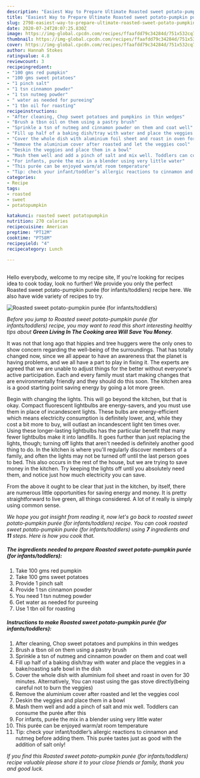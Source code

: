 ```yaml
---
description: "Easiest Way to Prepare Ultimate Roasted sweet potato-pumpkin purée (for infants/toddlers)"
title: "Easiest Way to Prepare Ultimate Roasted sweet potato-pumpkin purée (for infants/toddlers)"
slug: 2798-easiest-way-to-prepare-ultimate-roasted-sweet-potato-pumpkin-puree-for-infants-toddlers
date: 2020-07-24T20:07:25.830Z
image: https://img-global.cpcdn.com/recipes/ffaafdd79c34284d/751x532cq70/roasted-sweet-potato-pumpkin-puree-for-infantstoddlers-recipe-main-photo.jpg
thumbnail: https://img-global.cpcdn.com/recipes/ffaafdd79c34284d/751x532cq70/roasted-sweet-potato-pumpkin-puree-for-infantstoddlers-recipe-main-photo.jpg
cover: https://img-global.cpcdn.com/recipes/ffaafdd79c34284d/751x532cq70/roasted-sweet-potato-pumpkin-puree-for-infantstoddlers-recipe-main-photo.jpg
author: Hannah Stokes
ratingvalue: 4.8
reviewcount: 3
recipeingredient:
- "100 gms red pumpkin"
- "100 gms sweet potatoes"
- "1 pinch salt"
- "1 tsn cinnamon powder"
- "1 tsn nutmeg powder"
- " water as needed for pureeing"
- "1 tbn oil for roasting"
recipeinstructions:
- "After cleaning, Chop sweet potatoes and pumpkins in thin wedges"
- "Brush a tbsn oil on them using a pastry brush"
- "Sprinkle a tsn of nutmeg and cinnamon powder on them and coat well"
- "Fill up half of a baking dish/tray with water and place the veggies in a bake/roasting safe bowl in the dish"
- "Cover the whole dish with aluminium foil sheet and roast in oven for 30 minutes. Alternatively, You can roast using the gas stove directly(being careful not to burn the veggies)"
- "Remove the aluminium cover after roasted and let the veggies cool"
- "Deskin the veggies and place them in a bowl"
- "Mash them well and add a pinch of salt and mix well. Toddlers can consume the purée after this"
- "For infants, purée the mix in a blender using very little water"
- "This purée can be enjoyed warm/at room temperature"
- "Tip: check your infant/toddler’s allergic reactions to cinnamon and nutmeg before adding them. This purée tastes just as good with the addition of salt only!"
categories:
- Recipe
tags:
- roasted
- sweet
- potatopumpkin

katakunci: roasted sweet potatopumpkin 
nutrition: 270 calories
recipecuisine: American
preptime: "PT12M"
cooktime: "PT58M"
recipeyield: "4"
recipecategory: Lunch

---
```

<br>
Hello everybody, welcome to my recipe site, If you're looking for recipes idea to cook today, look no further! We provide you only the perfect Roasted sweet potato-pumpkin purée (for infants/toddlers) recipe here. We also have wide variety of recipes to try.
<br>


![Roasted sweet potato-pumpkin purée (for infants/toddlers)](https://img-global.cpcdn.com/recipes/ffaafdd79c34284d/751x532cq70/roasted-sweet-potato-pumpkin-puree-for-infantstoddlers-recipe-main-photo.jpg)

<i>Before you jump to Roasted sweet potato-pumpkin purée (for infants/toddlers) recipe, you may want to read this short interesting healthy tips about 
<strong>Green Living In The Cooking area Will Save You Money</strong>.</i>
</br>

It was not that long ago that hippies and tree huggers were the only ones to show concern regarding the well-being of the surroundings. That has totally changed now, since we all appear to have an awareness that the planet is having problems, and we all have a part to play in fixing it. The experts are agreed that we are unable to adjust things for the better without everyone's active participation. Each and every family must start making changes that are environmentally friendly and they should do this soon. The kitchen area is a good starting point saving energy by going a lot more green.

Begin with changing the lights. This will go beyond the kitchen, but that is okay. Compact fluorescent lightbulbs are energy-savers, and you must use them in place of incandescent lights. These bulbs are energy-efficient which means electricity consumption is definitely lower, and, while they cost a bit more to buy, will outlast an incandescent light ten times over. Using these longer-lasting lightbulbs has the particular benefit that many fewer lightbulbs make it into landfills. It goes further than just replacing the lights, though; turning off lights that aren't needed is definitely another good thing to do. In the kitchen is where you'll regularly discover members of a family, and often the lights may not be turned off until the last person goes to bed. This also occurs in the rest of the house, but we are trying to save money in the kitchen. Try keeping the lights off until you absolutely need them, and notice just how much electricity you can save.

From the above it ought to be clear that just in the kitchen, by itself, there are numerous little opportunities for saving energy and money. It is pretty straightforward to live green, all things considered. A lot of it really is simply using common sense.


<i>We hope you got insight from reading it, now let's go back to roasted sweet potato-pumpkin purée (for infants/toddlers) recipe. You can cook roasted sweet potato-pumpkin purée (for infants/toddlers) using <strong>7</strong> ingredients and <strong>11</strong> steps. Here is how you cook that.
</i>

##### The ingredients needed to prepare Roasted sweet potato-pumpkin purée (for infants/toddlers):

1. Take 100 gms red pumpkin
1. Take 100 gms sweet potatoes
1. Provide 1 pinch salt
1. Provide 1 tsn cinnamon powder
1. You need 1 tsn nutmeg powder
1. Get  water as needed for pureeing
1. Use 1 tbn oil for roasting


##### Instructions to make Roasted sweet potato-pumpkin purée (for infants/toddlers):

1. After cleaning, Chop sweet potatoes and pumpkins in thin wedges
1. Brush a tbsn oil on them using a pastry brush
1. Sprinkle a tsn of nutmeg and cinnamon powder on them and coat well
1. Fill up half of a baking dish/tray with water and place the veggies in a bake/roasting safe bowl in the dish
1. Cover the whole dish with aluminium foil sheet and roast in oven for 30 minutes. Alternatively, You can roast using the gas stove directly(being careful not to burn the veggies)
1. Remove the aluminium cover after roasted and let the veggies cool
1. Deskin the veggies and place them in a bowl
1. Mash them well and add a pinch of salt and mix well. Toddlers can consume the purée after this
1. For infants, purée the mix in a blender using very little water
1. This purée can be enjoyed warm/at room temperature
1. Tip: check your infant/toddler’s allergic reactions to cinnamon and nutmeg before adding them. This purée tastes just as good with the addition of salt only!


<i>If you find this Roasted sweet potato-pumpkin purée (for infants/toddlers) recipe valuable please share it to your close friends or family, thank you and good luck.</i>
